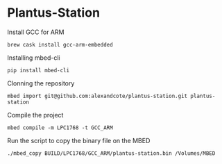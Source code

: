 # Plantus-Station

Install GCC for ARM
```
brew cask install gcc-arm-embedded
```

Installing mbed-cli
```
pip install mbed-cli
```

Clonning the repository
```
mbed import git@github.com:alexandcote/plantus-station.git plantus-station
```

Compile the project
```
mbed compile -m LPC1768 -t GCC_ARM
```

Run the script to copy the binary file on the MBED
```
./mbed_copy BUILD/LPC1768/GCC_ARM/plantus-station.bin /Volumes/MBED
```
